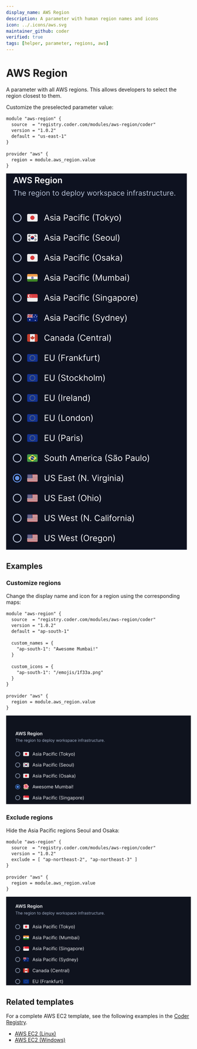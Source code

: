 ```yaml
---
display_name: AWS Region
description: A parameter with human region names and icons
icon: ../.icons/aws.svg
maintainer_github: coder
verified: true
tags: [helper, parameter, regions, aws]
---
```


# AWS Region

A parameter with all AWS regions. This allows developers to select
the region closest to them.

Customize the preselected parameter value:

```hcl
module "aws-region" {
  source  = "registry.coder.com/modules/aws-region/coder"
  version = "1.0.2"
  default = "us-east-1"
}

provider "aws" {
  region = module.aws_region.value
}
```

![AWS Regions](../.images/aws-regions.png)

## Examples

### Customize regions

Change the display name and icon for a region using the corresponding maps:

```hcl
module "aws-region" {
  source  = "registry.coder.com/modules/aws-region/coder"
  version = "1.0.2"
  default = "ap-south-1"

  custom_names = {
    "ap-south-1": "Awesome Mumbai!"
  }

  custom_icons = {
    "ap-south-1": "/emojis/1f33a.png"
  }
}

provider "aws" {
  region = module.aws_region.value
}
```

![AWS Custom](../.images/aws-custom.png)

### Exclude regions

Hide the Asia Pacific regions Seoul and Osaka:

```hcl
module "aws-region" {
  source  = "registry.coder.com/modules/aws-region/coder"
  version = "1.0.2"
  exclude = [ "ap-northeast-2", "ap-northeast-3" ]
}

provider "aws" {
  region = module.aws_region.value
}
```

![AWS Exclude](../.images/aws-exclude.png)

## Related templates

For a complete AWS EC2 template, see the following examples in the [Coder Registry](https://registry.coder.com/).

- [AWS EC2 (Linux)](https://registry.coder.com/templates/aws-linux)
- [AWS EC2 (Windows)](https://registry.coder.com/templates/aws-windows)
